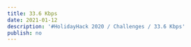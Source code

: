 ```yaml
---
title: 33.6 Kbps
date: 2021-01-12
description: '#HolidayHack 2020 / Challenges / 33.6 Kbps'
publish: no
---
```


